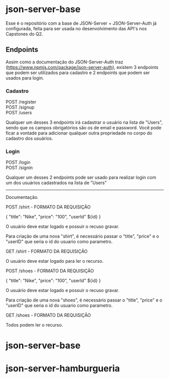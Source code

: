 # json-server-base

Esse é o repositório com a base de JSON-Server + JSON-Server-Auth já configurada, feita para ser usada no desenvolvimento das API's nos Capstones do Q2.

## Endpoints

Assim como a documentação do JSON-Server-Auth traz (https://www.npmjs.com/package/json-server-auth), existem 3 endpoints que podem ser utilizados para cadastro e 2 endpoints que podem ser usados para login.

### Cadastro

POST /register <br/>
POST /signup <br/>
POST /users

Qualquer um desses 3 endpoints irá cadastrar o usuário na lista de "Users", sendo que os campos obrigatórios são os de email e password.
Você pode ficar a vontade para adicionar qualquer outra propriedade no corpo do cadastro dos usuários.

### Login

POST /login <br/>
POST /signin

Qualquer um desses 2 endpoints pode ser usado para realizar login com um dos usuários cadastrados na lista de "Users"

---

Documentação.

POST /shirt - FORMATO DA REQUISIÇÃO

{
"title": "Nike",
"price": "100",
"userId" ${id}
}

O usuário deve estar logado e possuir o recuso gravar.

Para criação de uma nova "shirt", é necessário passar o "title", "price" e o "userID" que seria o id do usuario como parametro.

GET /shirt - FORMATO DA REQUISIÇÃO

O usuário deve estar logado para ler o recurso.

POST /shoes - FORMATO DA REQUISIÇÃO

{
"title": "Nike",
"price": "100",
"userId" ${id}
}

O usuário deve estar logado e possuir o recuso gravar.

Para criação de uma nova "shoes", é necessário passar o "title", "price" e o "userID" que seria o id do usuario como parametro.

GET /shoes - FORMATO DA REQUISIÇÃO

Todos podem ler o recurso.
# json-server-base
# json-server-hamburgueria
